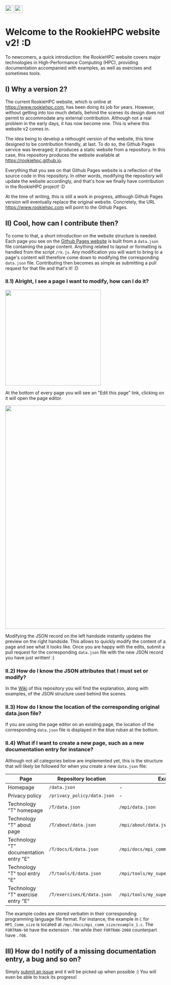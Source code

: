 <img src="https://progress-bar.dev/33?title=MPI+docs+porting" height="25"> <img src="https://progress-bar.dev/0?title=OpenMP+docs+porting" height="25">

# Welcome to the RookieHPC website v2! :D #
To newcomers, a quick introduction: the RookieHPC website covers major technologies in High-Performance Computing (HPC), providing documentation accompanied with examples, as well as exercises and sometimes tools.

## I) Why a version 2? ##

The current RookieHPC website, which is online at https://www.rookiehpc.com, has been doing its job for years. However, without getting into too much details, behind the scenes its design does not permit to accommodate any external contribution. Although not a real problem in the early days, it has now become one. This is where this website v2 comes in.

The idea being to develop a rethought version of the website, this time designed to be contribution friendly, at last. To do so, the Github Pages service was leveraged; it produces a static website from a repository. In this case, this repository produces the website available at https://rookiehpc.github.io.

Everything that you see on that Github Pages website is a reflection of the source code in this repository. In other words, modifying the repository will update the website accordingly, and that's how we finally have contribution in the RookieHPC project! :D

At the time of writing, this is still a work in progress, although Github Pages version will eventually replace the original website. Concretely, the URL https://www.rookiehpc.com will point to the Github Pages.

## II) Cool, how can I contribute then? ##

To come to that, a short introduction on the website structure is needed. Each page you see on the [Github Pages website](https://rookiehpc.github.io) is built from a `data.json` file containing the page content. Anything related to layout or formatting is handled from the script `/rk.js`. Any modification you will want to bring to a page's content will therefore come down to modifying the corresponding `data.json` file. Contributing then becomes as simple as submitting a pull request for that file and that's it! :D

### II.1) Alright, I see a page I want to modify, how can I do it? ###
<img src="https://github.com/rookiehpc/rookiehpc.github.io/blob/main/images/EditThisPageLink.png" width="300">

At the bottom of every page you will see an "Edit this page" link, clicking on it will open the page editor.

<img src="https://github.com/rookiehpc/rookiehpc.github.io/blob/main/images/LivePreview.png" width="700">

Modifying the JSON record on the left handside instantly updates the preview on the right handside. This allows to quickly modify the content of a page and see what it looks like. Once you are happy with the edits, submit a pull request for the corresponding `data.json` file with the new JSON record you have just written! :)

### II.2) How do I know the JSON attributes that I must set or modify? ###

In the [Wiki](https://github.com/rookiehpc/rookiehpc.github.io/wiki/JSON-structure) of this repository you will find the explanation, along with examples, of the JSON structure used behind the scenes.

### II.3) How do I know the location of the corresponding original data.json file? ###

If you are using the page editor on an existing page, the location of the corresponding `data.json` file is displayed in the blue ruban at the bottom.

### II.4) What if I want to create a new page, such as a new documentation entry for instance? ###

Although not all categories below are implemented yet, this is the structure that will likely be followed for when you create a new `data.json` file:

Page | Repository location | Example
-|-|-
Homepage | `/data.json` | -
Privacy policy | `/privacy_policy/data.json` | -
Technology "T" homepage | `/T/data.json` | `/mpi/data.json`
Technology "T" about page | `/T/about/data.json` | `/mpi/about/data.json`
Technology "T" documentation entry "E" | `/T/docs/E/data.json` | `/mpi/docs/mpi_comm_size/data.json`
Technology "T" tool entry "E" | `/T/tools/E/data.json` | `/mpi/tools/my_super_tool/data.json`
Technology "T" exercise entry "E" | `/T/exercises/E/data.json` | `/mpi/tools/my_super_exercise/data.json`

The example codes are stored verbatim in their corresponding programming language file format. For instance, the example in `C` for `MPI_Comm_size` is located at `/mpi/docs/mpi_comm_size/example_1.c`. The `FORTRAN-90` have the extension `.f90` while their `FORTRAN-2008` counterpart have `.f08`.

## III) How do I notify of a missing documentation entry, a bug and so on? ##

Simply [submit an issue](https://github.com/rookiehpc/rookiehpc.github.io/issues) and it will be picked up when possible :) You will even be able to track its progress!
